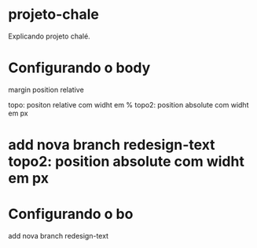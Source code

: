 # projeto-chale

Explicando projeto chalé.

# Configurando o body
margin 
position
relative

topo: positon relative com widht em %
topo2: position absolute com widht em px

add nova branch
redesign-text
topo2: position absolute com widht em px
=======
# Configurando o bo

add nova branch
redesign-text
